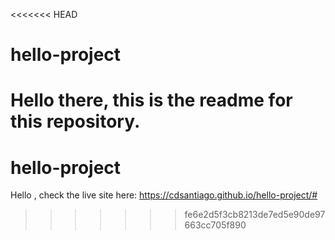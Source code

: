 <<<<<<< HEAD
# hello-project
Hello there, this is the readme for this repository.
=======
# hello-project
Hello , check the live site here: https://cdsantiago.github.io/hello-project/#


>>>>>>> fe6e2d5f3cb8213de7ed5e90de97663cc705f890
